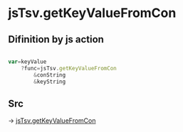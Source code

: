 # jsTsv.getKeyValueFromCon

## Difinition by js action

```js.js

var=keyValue
	?func=jsTsv.getKeyValueFromCon
		&conString
		&keyString
```

## Src

-> [jsTsv.getKeyValueFromCon](https://github.com/puutaro/CommandClick/blob/master/app/src/main/java/com/puutaro/commandclick/fragment_lib/terminal_fragment/js_interface/tsv/JsTsv.kt#L125)


